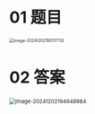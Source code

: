 # 01 题目

<img src="https://cvp.oss-cn-shanghai.aliyuncs.com/202412021931788.png" alt="image-20241202193117732" style="zoom:50%;" />



# 02 答案

<img src="https://cvp.oss-cn-shanghai.aliyuncs.com/202412021949065.png" alt="image-20241202194948984" style="zoom: 67%;" />